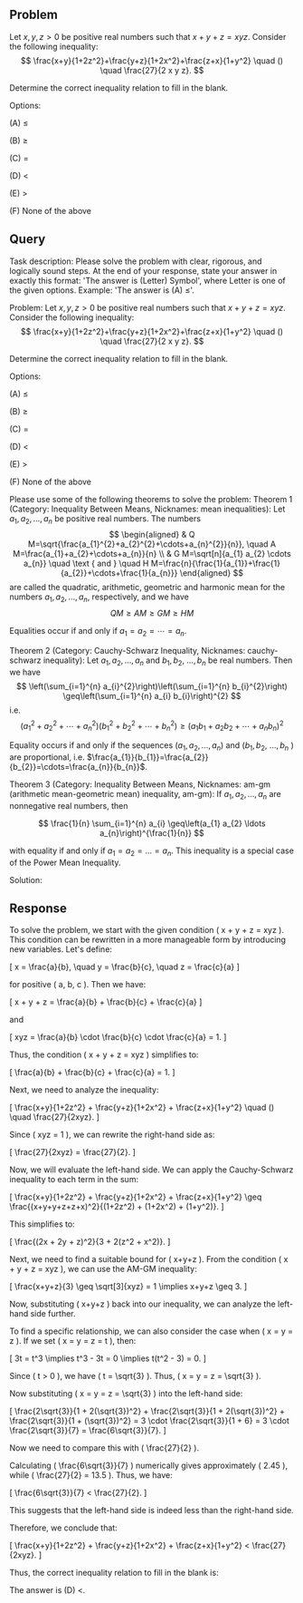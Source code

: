 ## Problem

Let $x, y, z > 0$ be positive real numbers such that $x + y + z = x y z$. Consider the following inequality:
$$
\frac{x+y}{1+2z^2}+\frac{y+z}{1+2x^2}+\frac{z+x}{1+y^2} \quad () \quad \frac{27}{2 x y z}.
$$

Determine the correct inequality relation to fill in the blank.

Options:

(A) $\leq$ 

(B) $\geq$

(C) $=$ 

(D) $<$

(E) $>$

(F) None of the above

## Query

Task description: Please solve the problem with clear, rigorous, and logically sound steps. At the end of your response, state your answer in exactly this format: 'The answer is (Letter) Symbol', where Letter is one of the given options. Example: 'The answer is (A) $\leq$'.

Problem: Let $x, y, z > 0$ be positive real numbers such that $x + y + z = x y z$. Consider the following inequality:
$$
\frac{x+y}{1+2z^2}+\frac{y+z}{1+2x^2}+\frac{z+x}{1+y^2} \quad () \quad \frac{27}{2 x y z}.
$$

Determine the correct inequality relation to fill in the blank.

Options:

(A) $\leq$ 

(B) $\geq$

(C) $=$ 

(D) $<$

(E) $>$

(F) None of the above

Please use some of the following theorems to solve the problem:
Theorem 1 (Category: Inequality Between Means, Nicknames: mean inequalities): Let $a_{1}, a_{2}, \ldots, a_{n}$ be positive real numbers. The numbers
$$
\begin{aligned}
& Q M=\sqrt{\frac{a_{1}^{2}+a_{2}^{2}+\cdots+a_{n}^{2}}{n}}, \quad A M=\frac{a_{1}+a_{2}+\cdots+a_{n}}{n} \\
& G M=\sqrt[n]{a_{1} a_{2} \cdots a_{n}} \quad \text { and } \quad H M=\frac{n}{\frac{1}{a_{1}}+\frac{1}{a_{2}}+\cdots+\frac{1}{a_{n}}}
\end{aligned}
$$
are called the quadratic, arithmetic, geometric and harmonic mean for the numbers $a_{1}, a_{2}, \ldots, a_{n}$, respectively, and we have
$$
Q M \geq A M \geq G M \geq H M
$$

Equalities occur if and only if $a_{1}=a_{2}=\cdots=a_{n}$.

Theorem 2 (Category: Cauchy-Schwarz Inequality, Nicknames: cauchy-schwarz inequality): Let $a_{1}, a_{2}, \ldots, a_{n}$ and $b_{1}, b_{2}$, $\ldots, b_{n}$ be real numbers. Then we have
$$
\left(\sum_{i=1}^{n} a_{i}^{2}\right)\left(\sum_{i=1}^{n} b_{i}^{2}\right) \geq\left(\sum_{i=1}^{n} a_{i} b_{i}\right)^{2}
$$
i.e.
$$
\left(a_{1}^{2}+a_{2}^{2}+\cdots+a_{n}^{2}\right)\left(b_{1}^{2}+b_{2}^{2}+\cdots+b_{n}^{2}\right) \geq\left(a_{1} b_{1}+a_{2} b_{2}+\cdots+a_{n} b_{n}\right)^{2}
$$

Equality occurs if and only if the sequences $\left(a_{1}, a_{2}, \ldots, a_{n}\right)$ and $\left(b_{1}, b_{2}\right.$, $\ldots, b_{n}$ ) are proportional, i.e. $\frac{a_{1}}{b_{1}}=\frac{a_{2}}{b_{2}}=\cdots=\frac{a_{n}}{b_{n}}$.

Theorem 3 (Category: Inequality Between Means, Nicknames: am-gm (arithmetic mean-geometric mean) inequality, am-gm): If $a_{1}, a_{2}, \ldots, a_{n}$ are nonnegative real numbers, then

$$
\frac{1}{n} \sum_{i=1}^{n} a_{i} \geq\left(a_{1} a_{2} \ldots a_{n}\right)^{\frac{1}{n}}
$$

with equality if and only if $a_{1}=a_{2}=\ldots=a_{n}$. This inequality is a special case of the Power Mean Inequality.

Solution:

## Response

To solve the problem, we start with the given condition \( x + y + z = xyz \). This condition can be rewritten in a more manageable form by introducing new variables. Let's define:

\[
x = \frac{a}{b}, \quad y = \frac{b}{c}, \quad z = \frac{c}{a}
\]

for positive \( a, b, c \). Then we have:

\[
x + y + z = \frac{a}{b} + \frac{b}{c} + \frac{c}{a}
\]

and 

\[
xyz = \frac{a}{b} \cdot \frac{b}{c} \cdot \frac{c}{a} = 1.
\]

Thus, the condition \( x + y + z = xyz \) simplifies to:

\[
\frac{a}{b} + \frac{b}{c} + \frac{c}{a} = 1.
\]

Next, we need to analyze the inequality:

\[
\frac{x+y}{1+2z^2} + \frac{y+z}{1+2x^2} + \frac{z+x}{1+y^2} \quad () \quad \frac{27}{2xyz}.
\]

Since \( xyz = 1 \), we can rewrite the right-hand side as:

\[
\frac{27}{2xyz} = \frac{27}{2}.
\]

Now, we will evaluate the left-hand side. We can apply the Cauchy-Schwarz inequality to each term in the sum:

\[
\frac{x+y}{1+2z^2} + \frac{y+z}{1+2x^2} + \frac{z+x}{1+y^2} \geq \frac{(x+y+y+z+z+x)^2}{(1+2z^2) + (1+2x^2) + (1+y^2)}.
\]

This simplifies to:

\[
\frac{(2x + 2y + z)^2}{3 + 2(z^2 + x^2)}.
\]

Next, we need to find a suitable bound for \( x+y+z \). From the condition \( x + y + z = xyz \), we can use the AM-GM inequality:

\[
\frac{x+y+z}{3} \geq \sqrt[3]{xyz} = 1 \implies x+y+z \geq 3.
\]

Now, substituting \( x+y+z \) back into our inequality, we can analyze the left-hand side further. 

To find a specific relationship, we can also consider the case when \( x = y = z \). If we set \( x = y = z = t \), then:

\[
3t = t^3 \implies t^3 - 3t = 0 \implies t(t^2 - 3) = 0.
\]

Since \( t > 0 \), we have \( t = \sqrt{3} \). Thus, \( x = y = z = \sqrt{3} \).

Now substituting \( x = y = z = \sqrt{3} \) into the left-hand side:

\[
\frac{2\sqrt{3}}{1 + 2(\sqrt{3})^2} + \frac{2\sqrt{3}}{1 + 2(\sqrt{3})^2} + \frac{2\sqrt{3}}{1 + (\sqrt{3})^2} = 3 \cdot \frac{2\sqrt{3}}{1 + 6} = 3 \cdot \frac{2\sqrt{3}}{7} = \frac{6\sqrt{3}}{7}.
\]

Now we need to compare this with \( \frac{27}{2} \). 

Calculating \( \frac{6\sqrt{3}}{7} \) numerically gives approximately \( 2.45 \), while \( \frac{27}{2} = 13.5 \). Thus, we have:

\[
\frac{6\sqrt{3}}{7} < \frac{27}{2}.
\]

This suggests that the left-hand side is indeed less than the right-hand side. 

Therefore, we conclude that:

\[
\frac{x+y}{1+2z^2} + \frac{y+z}{1+2x^2} + \frac{z+x}{1+y^2} < \frac{27}{2xyz}.
\]

Thus, the correct inequality relation to fill in the blank is:

The answer is (D) $<$.